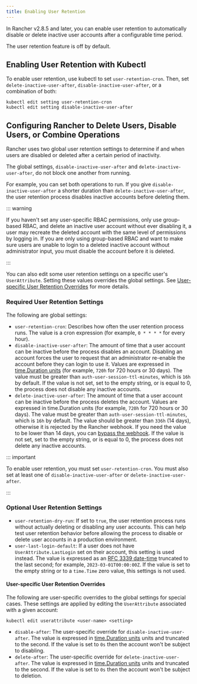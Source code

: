 ```yaml
---
title: Enabling User Retention
---
```


<head>
  <link rel="canonical" href="https://ranchermanager.docs.rancher.com/how-to-guides/advanced-user-guides/enable-user-retention.md"/>
</head>

In Rancher v2.8.5 and later, you can enable user retention to automatically disable or delete inactive user accounts after a configurable time period.

The user retention feature is off by default.

## Enabling User Retention with Kubectl

To enable user retention, use kubectl to set `user-retention-cron`. Then, set `delete-inactive-user-after`, `disable-inactive-user-after`, or a combination of both:

```
kubectl edit setting user-retention-cron 
kubectl edit setting disable-inactive-user-after
```

## Configuring Rancher to Delete Users, Disable Users, or Combine Operations

Rancher uses two global user retention settings to determine if and when users are disabled or deleted after a certain period of inactivity.

The global settings, `disable-inactive-user-after` and  `delete-inactive-user-after`, do not block one another from running. 

For example, you can set both operations to run. If you give `disable-inactive-user-after` a shorter duration than `delete-inactive-user-after`, the user retention process disables inactive accounts before deleting them.

::: warning

If you haven't set any user-specific RBAC permissions, only use group-based RBAC, and delete an inactive user account without ever disabling it, a user may recreate the deleted account with the same level of permissions by logging in. If you are only using group-based RBAC and want to make sure users are unable to login to a deleted inactive account without administrator input, you must disable the account before it is deleted.

:::

You can also edit some user retention settings on a specific user's `UserAttribute`. Setting these values overrides the global settings. See [User-specific User Retention Overrides](#user-specific-user-retention-overrides) for more details.

### Required User Retention Settings

The following are global settings:

- `user-retention-cron`: Describes how often the user retention process runs. The value is a cron expression (for example, `0 * * * *` for every hour).
- `disable-inactive-user-after`: The amount of time that a user account can be inactive before the process disables an account. Disabling an account forces the user to request that an administrator re-enable the account before they can login to use it. Values are expressed in [time.Duration units](https://pkg.go.dev/time#ParseDuration) (for example, `720h` for 720 hours or 30 days). The value must be greater than `auth-user-session-ttl-minutes`, which is `16h` by default. If the value is not set, set to the empty string, or is equal to 0, the process does not disable any inactive accounts.
- `delete-inactive-user-after`: The amount of time that a user account can be inactive before the process deletes the account. Values are expressed in time.Duration units (for example, `720h` for 720 hours or 30 days). The value must be greater than `auth-user-session-ttl-minutes`, which is `16h` by default. The value should be greater than `336h` (14 days), otherwise it is rejected by the Rancher webhook. If you need the value to be lower than 14 days, you can [bypass the webhook](../../reference-guides/rancher-webhook.md#bypassing-the-webhook). If the value is not set, set to the empty string, or is equal to 0, the process does not delete any inactive accounts.

::: important

To enable user retention, you must set `user-retention-cron`. You must also set at least one of  `disable-inactive-user-after` or `delete-inactive-user-after`.

:::

### Optional User Retention Settings

- `user-retention-dry-run`: If set to `true`, the user retention process runs without actually deleting or disabling any user accounts. This can help test user retention behavior before allowing the process to disable or delete user accounts in a production environment.
- `user-last-login-default`: If a user does not have `UserAttribute.LastLogin` set on their account, this setting is used instead. The value is expressed as an [RFC 3339 date-time](https://datatracker.ietf.org/doc/html/rfc3339#section-5.6) truncated to the last second; for example, `2023-03-01T00:00:00Z`. If the value is set to the empty string or to a `time.Time` zero value, this settings is not used.

#### User-specific User Retention Overrides

The following are user-specific overrides to the global settings for special cases. These settings are applied by editing the `UserAttribute` associated with a given account:

```
kubectl edit userattribute <user-name> <setting>
```

- `disable-after`: The user-specific override for `disable-inactive-user-after`. The value is expressed in [time.Duration units](https://pkg.go.dev/time#ParseDuration) units and truncated to the second. If the value is set to `0s` then the account won't be subject to disabling. 
- `delete-after`: The user-specific override for `delete-inactive-user-after`. The value is expressed in [time.Duration units](https://pkg.go.dev/time#ParseDuration) units and truncated to the second. If the value is set to `0s` then the account won't be subject to deletion.
